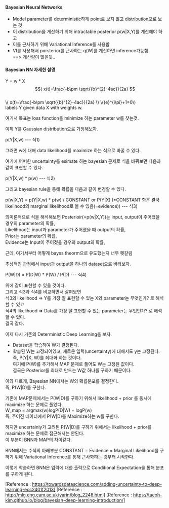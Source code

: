 #### Bayesian Neural Networks
- Model parameter를 deterministic하게 point로 보지 않고 distribution으로 보는 것  
- 이 distribution을 계산하기 위해 intractable posterior p(w|X,Y)를 계산해야 하고  
- 이를 근사하기 위해 Variational Inference를 사용함  
- VI를 사용해서 porsterior를 근사하는 q(W)를 계산하면 inference가능함  
==> 계산량이 많을듯..

#### Bayesian NN 자세한 설명
Y = w * X  
$$( x(t)=\frac{-b\pm \sqrt{{b}^{2}-4ac}}{2a} $$  
\\( x(t)=\frac{-b\pm \sqrt{{b}^{2}-4ac}}{2a} \\)
\\({e}^{i\pi}+1=0\\)  
labels Y given data X with weights w.  
  
여기서 목표는 loss function을 minimize 하는 parameter w를 찾는것.  
  
이제 Y를 Gaussian distribution으로 가정해보자.  
  
p(Y|X,w) --- 식1)
  
그러면 w에 대해 data likelihood를 maximize 하는 식으로 바꿀 수 있다.  
  
여기에 어떠한 uncertainty를 esimate 하는 bayesian 문제로 식을 바꿔보면 다음과 같이 표현할 수 있다.  
  
p(Y|X,w) * p(w) --- 식2)  

그리고 bayesian rule을 통해 확률을 다음과 같이 변경할 수 있다.  
  
p(w|X,Y) = p(Y|X,w) * p(w) / CONSTANT or P(Y|X)   (*CONSTANT 항은 결국 likelihood의 marginal likelihood로 볼 수 있음(=evidence)) --- 식3)  
  
의미론적으로 식을 해석해보면 Posterioir(=p(w|X,Y))는 input, output이 주어졌을 경우의 parameter의 확률,  
Likelihood는 input과 parameter가 주어졌을 때 output의 확률,  
Prior는 parameter의 확률,  
Evidence는 Input이 주어졌을 경우의 output의 확률,  
  
근데, 여기서부터 어떻게 bayes theorm으로 유도했는지 너무 헷갈림  
  
추상적인 관점에서 input과 output을 하나의 dataset으로 바라보자.  
  
P(W|D) = P(D|W) * P(W) / P(D) --- 식4)
  
위에 같이 표현할 수 있을 것이다.  
그리고 식3과 식4를 비교하면서 살펴보면  
식3의 likelihood => Y를 가장 잘 표현할 수 있는 X와 parameter는 무엇인가? 로 해석할 수 있고  
식4의 likelihood => Data를 가장 잘 표현할 수 있는 parameter는 무엇인가? 로 해석할 수 있다.  
결국 같다.  
  
이제 다시 기존의 Deterministic Deep Learning을 보자.  
- Dataset을 학습하여 W가 결정된다.  
- 학습된 W는 고정되어있고, 새로운 입력(uncertainty)에 대해서도 y는 고정된다.  
즉, P(Y|X, W)를 최대화 하는 것이다.  
여기에 P(W)를 추가해서 MAP 문제로 풀어도 W는 고정된 값이다.  
결국은 Posterior를 최대로 만드는 W값 하나를 구하기 때문이다.  
  
이와 다르게, Bayesian NN에서는 W의 확률분포를 결정한다.  
즉, P(W|D)를 구한다.  
  
기존에 MAP문제에서는 P(W|D)를 구하기 위해서 likelihood + prior 를 동시에 maximize 하는 문제로 풀었다.  
W_map = argmax(w)logP(D|W) + logP(w)  
즉, 주어진 데이터에서 P(W|D)를 Maximize하는 w를 구한다.  
  
하지만 uncertainiy가 고려된 P(W|D)를 구하기 위해서는 likelihood + prior를 maximize 하는 문제로 접근해서는 안된다.  
이 부분이 BNN과 MAP의 차이같다.  
  
BNN에서는 수식의 아래부분 CONSTANT = Evidence = Marginal Likelihood를 구하기 위해 Variational Inference를 통해 근사화하는 것부터 시작한다.  
  
이렇게 학습하면 BNN은 입력에 대한 출력으로 Conditional Expectation을 통해 분포를 구하게 된다.  


[Reference : https://towardsdatascience.com/adding-uncertainty-to-deep-learning-ecc2401f2013]
[Reference : http://mlg.eng.cam.ac.uk/yarin/blog_2248.html]
[Reference : https://taeoh-kim.github.io/blog/bayesian-deep-learning-introduction/]
